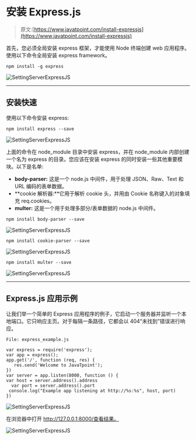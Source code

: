 # 安装 Express.js

> 原文:[https://www.javatpoint.com/install-expressjs](https://www.javatpoint.com/install-expressjs)

首先，您必须全局安装 express 框架，才能使用 Node 终端创建 web 应用程序。使用以下命令全局安装 express framework。

```
npm install -g express

```

![SettingServerExpressJS](../Images/987e7aa16d6b53a3d643b5902d27b8f7.png)

* * *

## 安装快速

使用以下命令安装 express:

```
npm install express --save 

```

![SettingServerExpressJS](../Images/aee0e39c0b70f8e195a004e1fae3170d.png)

上面的命令在 node_module 目录中安装 express，并在 node_module 内部创建一个名为 express 的目录。您应该在安装 express 的同时安装一些其他重要模块。以下是名单:

*   **body-parser:** 这是一个 node.js 中间件，用于处理 JSON、Raw、Text 和 URL 编码的表单数据。
*   **cookie 解析器:**它用于解析 cookie 头，并用由 Cookie 名称键入的对象填充 req.cookies。
*   **multer:** 这是一个用于处理多部分/表单数据的 node.js 中间件。

```
npm install body-parser --save 

```

![SettingServerExpressJS](../Images/5bbde5eec9f5097db2827224e793f188.png)

```
npm install cookie-parser --save 

```

![SettingServerExpressJS](../Images/627a169fc1a31b41350b18d3235df87d.png)

```
npm install multer --save 

```

![SettingServerExpressJS](../Images/c331cd31384f4c2c7ff19318d4cf4170.png)

* * *

## Express.js 应用示例

让我们举一个简单的 Express 应用程序的例子，它启动一个服务器并监听一个本地端口。它只响应主页。对于每隔一条路径，它都会以 404“未找到”错误进行响应。

```
File: express_example.js

```

```
var express = require('express');
var app = express();
app.get('/', function (req, res) {
   res.send('Welcome to JavaTpoint');
})
var server = app.listen(8000, function () {
var host = server.address().address
  var port = server.address().port
 console.log("Example app listening at http://%s:%s", host, port)
})

```

![SettingServerExpressJS](../Images/88ec93ac74794979dd4d1df3f13fbbb1.png)

在浏览器中打开 http://127.0.0.1:8000/查看结果。

![SettingServerExpressJS](../Images/0cc76e3524a9818ec5499ff1a2f9ce89.png)